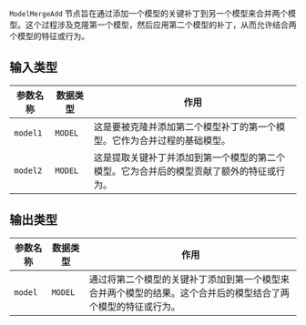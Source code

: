 
`ModelMergeAdd` 节点旨在通过添加一个模型的关键补丁到另一个模型来合并两个模型。这个过程涉及克隆第一个模型，然后应用第二个模型的补丁，从而允许结合两个模型的特征或行为。

## 输入类型

| 参数名称 | 数据类型 | 作用 |
| --- | --- | --- |
| `model1` | `MODEL` | 这是要被克隆并添加第二个模型补丁的第一个模型。它作为合并过程的基础模型。 |
| `model2` | `MODEL` | 这是提取关键补丁并添加到第一个模型的第二个模型。它为合并后的模型贡献了额外的特征或行为。 |

## 输出类型

| 参数名称 | 数据类型 | 作用 |
| --- | --- | --- |
| `model` | `MODEL` | 通过将第二个模型的关键补丁添加到第一个模型来合并两个模型的结果。这个合并后的模型结合了两个模型的特征或行为。 |
